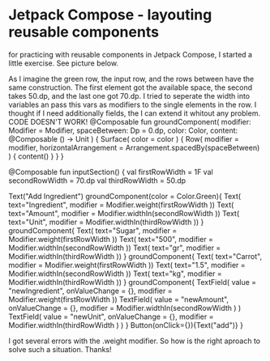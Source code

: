 
# Jetpack Compose - layouting reusable components

for practicing with reusable components in Jetpack Compose, I started a little exercise.
See picture below.

As I imagine the green row, the input row, and the rows between have the same construction.
The first element got the available space, the second takes 50.dp, and the last one got 70.dp.
I tried to seperate the width into variables an pass this vars as modifiers to the single elements in the row. I thought if I need  additionally fields, the I can extend it whitout any problem.
CODE DOESN'T WORK!
@Composable
fun groundComponent(
    modifier: Modifier = Modifier,
    spaceBetween: Dp = 0.dp,
    color: Color,
    content: @Composable () -> Unit
) {
    Surface(
        color = color
    ) {
        Row(
            modifier = modifier,
            horizontalArrangement = Arrangement.spacedBy(spaceBetween)
        ) {
            content()
        }
    }
}

@Composable
fun inputSection() {
val firstRowWidth = 1F
val secondRowWidth = 70.dp
val thirdRowWidth = 50.dp

Text("Add Ingredient")
groundComponent(color = Color.Green){
            Text( text="Ingredient", modifier = Modifier.weight(firstRowWidth ))
            Text( text="Amount", modifier = Modifier.widthIn(secondRowWidth ))
            Text( text="Unit", modifier = Modifier.widthIn(thirdRowWidth ))
        }
groundComponent{
            Text( text="Sugar", modifier = Modifier.weight(firstRowWidth ))
            Text( text="500", modifier = Modifier.widthIn(secondRowWidth ))
            Text( text="gr", modifier = Modifier.widthIn(thirdRowWidth ))
        }
groundComponent{
            Text( text="Carrot", modifier = Modifier.weight(firstRowWidth ))
            Text( text="1.5", modifier = Modifier.widthIn(secondRowWidth ))
            Text( text="kg", modifier = Modifier.widthIn(thirdRowWidth ))
        }
groundComponent{
                TextField(
value = "newIngredient", 
onValueChange = {}, 
modifier = Modifier.weight(firstRowWidth ))
            TextField(
value = "newAmount", 
onValueChange = {}, 
modifier = Modifier.widthIn(secondRowWidth )
)
            TextField(
value = "newUnit", 
onValueChange = {}, 
modifier = Modifier.widthIn(thirdRowWidth )
)
        }
Button(onClick={}){Text("add")}
}

I got several errors with the .weight modifier.
So how is the right aproach to solve such a situation.
Thanks!

        